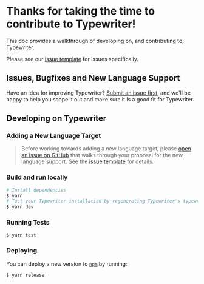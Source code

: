 # Thanks for taking the time to contribute to Typewriter!

This doc provides a walkthrough of developing on, and contributing to, Typewriter.

Please see our [issue template](ISSUE_TEMPLATE.md) for issues specifically.

## Issues, Bugfixes and New Language Support

Have an idea for improving Typewriter? [Submit an issue first](https://github.com/segmentio/typewriter/issues/new), and we'll be happy to help you scope it out and make sure it is a good fit for Typewriter.

## Developing on Typewriter

### Adding a New Language Target

> Before working towards adding a new language target, please [open an issue on GitHub](https://github.com/segmentio/typewriter/issues/new) that walks through your proposal for the new language support. See the [issue template](ISSUE_TEMPLATE.md) for details.

### Build and run locally

```sh
# Install dependencies
$ yarn
# Test your Typewriter installation by regenerating Typewriter's typewriter client.
$ yarn dev
```

### Running Tests

```sh
$ yarn test
```

### Deploying

You can deploy a new version to [`npm`](https://www.npmjs.com/package/typewriter) by running:

```
$ yarn release
```
